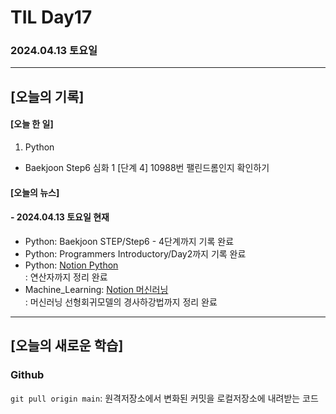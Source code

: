 # TIL Day17
### 2024.04.13 토요일

---

## [오늘의 기록]

#### [오늘 한 일]
1. Python
- Baekjoon Step6 심화 1 [단계 4] 10988번 팰린드롬인지 확인하기

#### [오늘의 뉴스]

#### - 2024.04.13 토요일 현재
- Python: Baekjoon STEP/Step6 - 4단계까지 기록 완료
- Python: Programmers Introductory/Day2까지 기록 완료  
- Python: [Notion Python](https://handsome-umbrella-c52.notion.site/Python-6d76c849802f40adb35ca7366565e1e8?pvs=4)  
: 연산자까지 정리 완료
- Machine_Learning: [Notion 머신러닝](https://handsome-umbrella-c52.notion.site/a887c58b105a44d287c8f5d045e56f4e?pvs=4)  
: 머신러닝 선형회귀모델의 경사하강법까지 정리 완료

---
## [오늘의 새로운 학습]
### Github  
`git pull origin main`: 원격저장소에서 변화된 커밋을 로컬저장소에 내려받는 코드
